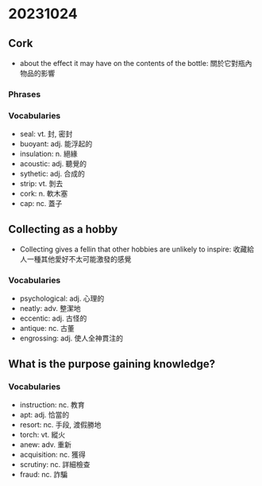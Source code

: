 # 20231024

## Cork

- about the effect it may have on the contents of the bottle: 關於它對瓶內物品的影響

### Phrases

### Vocabularies

- seal: vt. 封, 密封
- buoyant: adj. 能浮起的
- insulation: n. 絕緣
- acoustic: adj. 聽覺的
- sythetic: adj. 合成的
- strip: vt. 剝去
- cork: n. 軟木塞
- cap: nc. 蓋子

## Collecting as a hobby

- Collecting gives a fellin that other hobbies are unlikely to inspire: 收藏給人一種其他愛好不太可能激發的感覺

### Vocabularies

- psychological: adj. 心理的
- neatly: adv. 整潔地
- eccentic: adj. 古怪的
- antique: nc. 古董
- engrossing: adj. 使人全神貫注的

## What is the purpose gaining knowledge?

### Vocabularies

- instruction: nc. 教育
- apt: adj. 恰當的
- resort: nc. 手段, 渡假勝地
- torch: vt. 縱火
- anew: adv. 重新
- acquisition: nc. 獲得
- scrutiny: nc. 詳細檢查
- fraud: nc. 詐騙